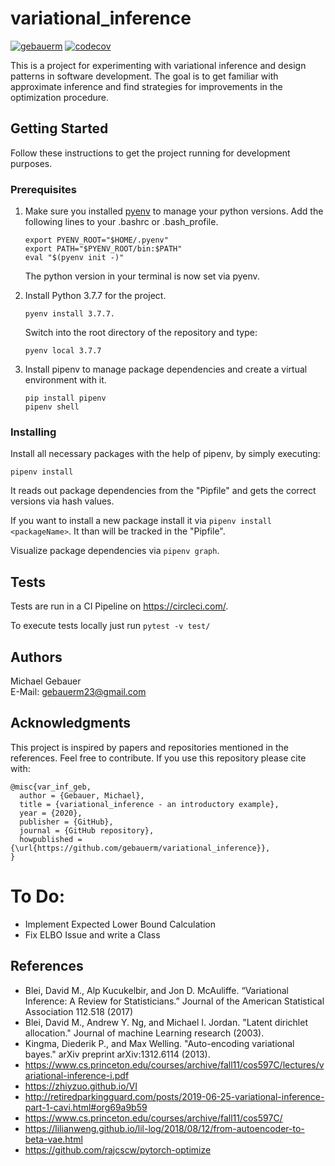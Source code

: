 # variational_inference
[![gebauerm](https://circleci.com/gh/gebauerm/variational_inference.svg?style=shield)](https://app.circleci.com/pipelines/github/gebauerm/variational_inference)
[![codecov](https://codecov.io/gh/gebauerm/variational_inference/branch/master/graph/badge.svg)](https://codecov.io/gh/gebauerm/variational_inference)

This is a project for experimenting with variational inference and design patterns in software development.
The goal is to get familiar with approximate inference and find strategies for improvements in the optimization 
procedure.

## Getting Started

Follow these instructions to get the project running for development purposes.
### Prerequisites

1. Make sure you installed [pyenv](https://github.com/pyenv/pyenv-installer) to manage your python versions.
Add the following lines to your .bashrc or .bash_profile.
    ```
    export PYENV_ROOT="$HOME/.pyenv"
    export PATH="$PYENV_ROOT/bin:$PATH"
    eval "$(pyenv init -)"
    ```
   The python version in your terminal is now set via pyenv.
   
2. Install Python 3.7.7 for the project.
    ```
    pyenv install 3.7.7.
    ```
   Switch into the root directory of the repository and type:
    ```
    pyenv local 3.7.7
    ```

3. Install pipenv to manage package dependencies and create a virtual environment with it.
    ```commandline
    pip install pipenv
    pipenv shell
    ```

### Installing

Install all necessary packages with the help of pipenv, by simply executing:
```
pipenv install
```
It reads out package dependencies from the "Pipfile" and gets the correct versions via hash values.

If you want to install a new package install it via ```pipenv install <packageName>```. It than will be tracked
in the "Pipfile".

Visualize package dependencies via ```pipenv graph```.

## Tests

Tests are run in a CI Pipeline on https://circleci.com/.

To execute tests locally just run ```pytest -v test/```

## Authors

Michael Gebauer <br> 
E-Mail:
[gebauerm23@gmail.com](mailto:gebauerm23@gmail.com)

## Acknowledgments

This project is inspired by papers and repositories mentioned in the references. Feel free to contribute.
If you use this repository please cite with:
```
@misc{var_inf_geb,
  author = {Gebauer, Michael},
  title = {variational_inference - an introductory example},
  year = {2020},
  publisher = {GitHub},
  journal = {GitHub repository},
  howpublished = {\url{https://github.com/gebauerm/variational_inference}},
}
```

# To Do:

* Implement Expected Lower Bound Calculation
* Fix ELBO Issue and write a Class

## References

* Blei, David M., Alp Kucukelbir, and Jon D. McAuliffe. “Variational Inference: A Review for Statisticians.” Journal of the American Statistical Association 112.518 (2017)
* Blei, David M., Andrew Y. Ng, and Michael I. Jordan. \"Latent dirichlet allocation.\" Journal of machine Learning research (2003).
* Kingma, Diederik P., and Max Welling. \"Auto-encoding variational bayes.\" arXiv preprint arXiv:1312.6114 (2013).
* https://www.cs.princeton.edu/courses/archive/fall11/cos597C/lectures/variational-inference-i.pdf
* https://zhiyzuo.github.io/VI
* http://retiredparkingguard.com/posts/2019-06-25-variational-inference-part-1-cavi.html#org69a9b59
* https://www.cs.princeton.edu/courses/archive/fall11/cos597C/
* https://lilianweng.github.io/lil-log/2018/08/12/from-autoencoder-to-beta-vae.html
* https://github.com/rajcscw/pytorch-optimize

